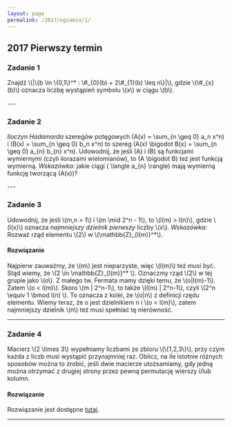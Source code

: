 ```yaml
---
layout: page
permalink: /2017/egzamin/1/
---
```


## 2017 Pierwszy termin

### Zadanie 1
<p style="margin-bottom: 15px">
  Znajdź \(|\{b \in \{0,1\}^* : \#_{0}(b) + 2\#_{1}(b) \leq n\}|\), gdzie \(\#_{x}(b)\) oznacza liczbę wystąpień symbolu \(x\) w ciągu \(b\).
</p>
---

### Zadanie 2
<p style="margin-bottom: 15px">

  <i>Iloczyn Hadamarda</i> szeregów potęgowych \(A(x) = \sum_{n \geq 0} a_n x^n\) i 
  \(B(x) = \sum_{n \geq 0} b_n x^n\) to szereg \(A(x) \bigodot B(x) = \sum_{n \geq 0} a_{n} b_{n} x^n\). Udowodnij, że jeśli \(A\) i \(B\) są 
  funkcjami wymiernymi (czyli ilorazami wielomianów), to \(A \bigodot B\) też jest funkcją wymierną. 
  <i> Wskazówka:</i> jakie ciągi \( \langle a_{n} \rangle\) mają wymierną funkcję tworzącą \(A(x)\)?
</p>
---

### Zadanie 3
<p style="margin-bottom: 15px">
  Udowodnij, że jeśli \(m,n > 1\) i \(m \mid 2^n - 1\), to \(l(m) > l(n)\), gdzie \(l(x)\) oznacza <i> najmniejszy dzielnik pierwszy  </i> 
  liczby \(x\). <i> Wskazówka: </i> Rozważ rząd elementu \(2\) w \(\mathbb{Z}_{l(m)}^*\).
</p> 


<div data-collapse>
  <h4 class="collapsible">Rozwiązanie</h4>
  <div class="solution">
    <p>
		Najpierw zauważmy, że \(m\) jest nieparzyste, więc \(l(m)\) też musi być.
		Stąd wiemy, że \(2 \in \mathbb{Z}_{l(m)}^* \).
		Oznaczmy rząd \(2\) w tej grupie jako \(o\).
		Z małego tw. Fermata mamy dzięki temu, że \(o|l(m)-1\).
		Zatem \(o < l(m)\).
		Skoro \(m | 2^n-1\), to także \(l(m) | 2^n-1\), czyli \(2^n \equiv 1 \bmod l(n) \).
		To oznacza z kolei, że \(o|n\) z definicji rzędu elementu.
		Wiemy teraz, że o jest dzielnikiem n i \(o < l(m)\), zatem najmniejszy dzielnik \(n\) też musi spełniać tę nierówność.
    </p>
  </div>
</div>

---

### Zadanie 4
<p style="margin-bottom: 15px">
  Macierz \(2 \times 3\) wypełniamy liczbami ze zbioru \(\{1,2,3\}\), przy czym każda z liczb musi 
  wystąpić przynajmniej raz. Oblicz, na ile istotnie różnych sposobów można to zrobić, jeśli dwie macierze utożsamiamy, gdy jedną można otrzymać z drugiej strony przez pewną permutację wierszy i/lub kolumn.
</p> 

<div data-collapse>
  <h4 class="collapsible">Rozwiązanie</h4>
  <div class="solution">
    <p>
      Rozwiązanie jest dostępne <a href="https://math.stackexchange.com/questions/2113657/burnsides-lemma-applied-to-grids-with-interchanging-rows-and-columns">tutaj</a>.
    </p>
  </div>
</div>

---
